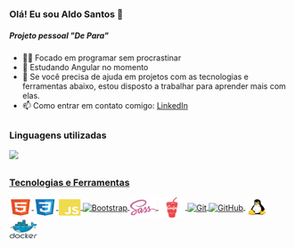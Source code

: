 ### Olá! Eu sou Aldo Santos 👋

##### Projeto pessoal "De Para"

- 👨‍💻 Focado em  programar sem procrastinar
- 🌱 Estudando Angular no momento
- 🤝 Se você precisa de ajuda em projetos com as tecnologias e ferramentas abaixo, estou disposto a trabalhar para aprender mais com elas.
- 📫 Como entrar em contato comigo: [LinkedIn](https://www.linkedin.com/in/aldo-s-santos/)

##

### Linguagens utilizadas

<div>
   <a href="https://github.com/aldosds">
   <img height="180em" src="https://github-readme-stats.vercel.app/api/top-langs/?username=aldosds&layout=compact&langs_count=6&theme=tokyonight"/>
</div>

##

### Tecnologias e Ferramentas

<div style="display: inline_block">
  <img align="center" alt="HTML" height="30" width="40" src="https://raw.githubusercontent.com/devicons/devicon/master/icons/html5/html5-original.svg">
  <img align="center" alt="CSS" height="30" width="40" src="https://raw.githubusercontent.com/devicons/devicon/master/icons/css3/css3-original.svg">
  <img align="center" alt="Js" height="30" width="40" src="https://raw.githubusercontent.com/devicons/devicon/master/icons/javascript/javascript-plain.svg">
  <img align="center" alt="Bootstrap" width="45" height="35" src="https://getbootstrap.com/docs/5.2/assets/brand/bootstrap-logo-shadow.png">
  <img align="center" alt="SASS" height="38" width="48" src="https://raw.githubusercontent.com/devicons/devicon/master/icons/sass/sass-original.svg" alt="sass">
  <img align="center" alt="GULP" height="38" width="48" src="https://raw.githubusercontent.com/devicons/devicon/master/icons/gulp/gulp-plain.svg" alt="gulp">
  <img align="center" alt="Git" height="32" width="42" src="https://www.vectorlogo.zone/logos/git-scm/git-scm-icon.svg" alt="git">
  <img align="center" alt="GitHub" height="32" width="42" src="https://www.vectorlogo.zone/logos/github/github-tile.svg" alt="github">   
  <img align="center" alt="Linux" height="30" width="40" src="https://raw.githubusercontent.com/devicons/devicon/master/icons/linux/linux-original.svg" alt="linux">
  <img align="center" alt="Docker" height="40" width="50" src="https://raw.githubusercontent.com/devicons/devicon/master/icons/docker/docker-original-wordmark.svg" alt="docker">
</div>
